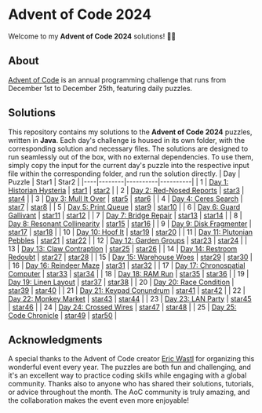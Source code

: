 # Advent of Code 2024

Welcome to my **Advent of Code 2024** solutions! 🎄✨

## About
[Advent of Code](https://adventofcode.com/2024) is an annual programming challenge that runs from December 1st to December 25th, featuring daily puzzles.

## Solutions
This repository contains my solutions to the **Advent of Code 2024** puzzles, written in **Java**. Each day's challenge is housed in its own folder, with the corresponding solution and necessary files. 
The solutions are designed to run seamlessly out of the box, with no external dependencies. 
To use them, simply copy the input for the current day's puzzle into the respective input file within the corresponding folder, and run the solution directly.
| Day | Puzzle | Star1 | Star2 |
|----|--------|----------|----------|
| 1  | [Day 1: Historian Hysteria](https://adventofcode.com/2024/day/1) | [star1](AdventOfCode2024/src/day01/star1/Star1.java) | [star2](AdventOfCode2024/src/day01/star2/Star2.java) |
| 2  | [Day 2: Red-Nosed Reports](https://adventofcode.com/2024/day/2) | [star3](AdventOfCode2024/src/day02/star3/Star3.java) | [star4](AdventOfCode2024/src/day02/star4/Star4.java) |
| 3  | [Day 3: Mull It Over](https://adventofcode.com/2024/day/3) | [star5](AdventOfCode2024/src/day03/star5/Star5.java) | [star6](AdventOfCode2024/src/day03/star6/Star6.java) |
| 4  | [Day 4: Ceres Search](https://adventofcode.com/2024/day/4) | [star7](AdventOfCode2024/src/day04/star7/Star7.java) | [star8](AdventOfCode2024/src/day04/star8/Star8.java) |
| 5  | [Day 5: Print Queue](https://adventofcode.com/2024/day/5) | [star9](AdventOfCode2024/src/day05/star9/Star9.java) | [star10](AdventOfCode2024/src/day05/star10/Star10.java) |
| 6  | [Day 6: Guard Gallivant](https://adventofcode.com/2024/day/6) | [star11](AdventOfCode2024/src/day06/star11/Star11.java) | [star12](AdventOfCode2024/src/day06/star12/Star12.java) |
| 7  | [Day 7: Bridge Repair](https://adventofcode.com/2024/day/7) | [star13](AdventOfCode2024/src/day07/star13/Star13.java) | [star14](AdventOfCode2024/src/day07/star14/Star14.java) |
| 8  | [Day 8: Resonant Collinearity](https://adventofcode.com/2024/day/8) | [star15](AdventOfCode2024/src/day08/star17/Star15.java) | [star16](AdventOfCode2024/src/day08/star16/Star16.java) |
| 9  | [Day 9: Disk Fragmenter](https://adventofcode.com/2024/day/9) | [star17](AdventOfCode2024/src/day09/star17/Star17.java) | [star18](AdventOfCode2024/src/day09/star18/Star18.java) |
| 10 | [Day 10: Hoof It](https://adventofcode.com/2024/day/10) | [star19](AdventOfCode2024/src/day10/star19/Star19.java) | [star20](AdventOfCode2024/src/day10/star20/Star20.java) |
| 11 | [Day 11: Plutonian Pebbles](https://adventofcode.com/2024/day/11) | [star21](AdventOfCode2024/src/day11/star21/Star21.java) | [star22](AdventOfCode2024/src/day11/star22/Star22.java) |
| 12 | [Day 12: Garden Groups](https://adventofcode.com/2024/day/12) | [star23](AdventOfCode2024/src/day12/star23/Star23.java) | [star24](AdventOfCode2024/src/day12/star24/Star24.java) |
| 13 | [Day 13: Claw Contraption](https://adventofcode.com/2024/day/13) | [star25](AdventOfCode2024/src/day13/star25/Star25.java) | [star26](AdventOfCode2024/src/day13/star26/Star26.java) |
| 14 | [Day 14: Restroom Redoubt](https://adventofcode.com/2024/day/14) | [star27](AdventOfCode2024/src/day14/star27/Star27.java) | [star28](AdventOfCode2024/src/day14/star28/Star28.java) |
| 15 | [Day 15: Warehouse Woes](https://adventofcode.com/2024/day/15) | [star29](AdventOfCode2024/src/day15/star29/Star29.java) | [star30](AdventOfCode2024/src/day15/star30/Star30.java) |
| 16 | [Day 16: Reindeer Maze](https://adventofcode.com/2024/day/16) | [star31](AdventOfCode2024/src/day16/star31/Star31.java) | [star32](AdventOfCode2024/src/day16/star32/Star32.java) |
| 17 | [Day 17: Chronospatial Computer](https://adventofcode.com/2024/day/17) | [star33](AdventOfCode2024/src/day17/star33/Star33.java) | [star34](AdventOfCode2024/src/day17/star34/Star34.java) |
| 18 | [Day 18: RAM Run](https://adventofcode.com/2024/day/18) | [star35](AdventOfCode2024/src/day18/star35/Star35.java) | [star36](AdventOfCode2024/src/day18/star36/Star36.java) |
| 19 | [Day 19: Linen Layout](https://adventofcode.com/2024/day/19) | [star37](AdventOfCode2024/src/day19/star37/Star37.java) | [star38](AdventOfCode2024/src/day19/star38/Star38.java) |
| 20 | [Day 20: Race Condition](https://adventofcode.com/2024/day/20) | [star39](AdventOfCode2024/src/day20/star39/Star39.java) | [star40](AdventOfCode2024/src/day20/star40/Star40.java) |
| 21 | [Day 21: Keypad Conundrum](https://adventofcode.com/2024/day/21) | [star41](AdventOfCode2024/src/day21/star41/Star41.java) | [star42](AdventOfCode2024/src/day21/star42/Star42.java) |
| 22 | [Day 22: Monkey Market](https://adventofcode.com/2024/day/22) | [star43](AdventOfCode2024/src/day22/star43/Star43.java) | [star44](AdventOfCode2024/src/day22/star44/Star44.java) |
| 23 | [Day 23: LAN Party](https://adventofcode.com/2024/day/23) | [star45](AdventOfCode2024/src/day23/star45/Star45.java) | [star46](AdventOfCode2024/src/day23/star46/Star46.java) |
| 24 | [Day 24: Crossed Wires](https://adventofcode.com/2024/day/24) | [star47](AdventOfCode2024/src/day24/star47/Star47.java) | [star48](AdventOfCode2024/src/day24/star48/Star48.java) |
| 25 | [Day 25: Code Chronicle](https://adventofcode.com/2024/day/25) | [star49](AdventOfCode2024/src/day25/star49/Star49.java) | [star50](AdventOfCode2024/src/day25/star50/Star50.java) |

## Acknowledgments
A special thanks to the Advent of Code creator [Eric Wastl](https://was.tl/) for organizing this wonderful event every year. The puzzles are both fun and challenging, and it's an excellent way to practice coding skills while engaging with a global community.
Thanks also to anyone who has shared their solutions, tutorials, or advice throughout the month. The AoC community is truly amazing, and the collaboration makes the event even more enjoyable!
